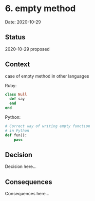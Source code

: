 # 6. empty method

Date: 2020-10-29

## Status

2020-10-29 proposed

## Context

case of empty method in other languages

Ruby:

```ruby
class Null
  def say
  end
end
```

Python:

```python
# Correct way of writing empty function
# in Python
def fun():
    pass
```

## Decision

Decision here...

## Consequences

Consequences here...
